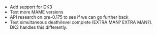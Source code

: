- Add support for DK3
- Test more MAME versions
- API research on pre-0.175 to see if we can go further back
- Test simultaneous death/level complete (EXTRA MAN? EXTRA MAN?). DK3 handles this differently.